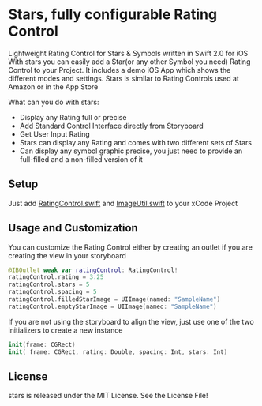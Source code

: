 # Stars, fully configurable Rating Control 
Lightweight Rating Control for Stars &amp; Symbols written in Swift 2.0 for iOS
With stars you can easily add a Star(or any other Symbol you need) Rating Control to your Project.
It includes a demo iOS App which shows the different modes and settings.
Stars is similar to Rating Controls used at Amazon or in the App Store

What can you do with stars:

* Display any Rating full or precise 
* Add Standard Control Interface directly from Storyboard
* Get User Input Rating
* Stars can display any Rating and comes with two different sets of Stars
* Can display any symbol graphic precise, you just need to provide an full-filled and a non-filled version of it 

## Setup

Just add [RatingControl.swift](https://github.com/danielhonies/stars/blob/master/RatingSystem/RatingControl.swift) and [ImageUtil.swift](https://github.com/danielhonies/stars/blob/master/RatingSystem/ImageUtil.swift) to your xCode Project

## Usage and Customization

You can customize the Rating Control either by creating an outlet if you are creating the view in your storyboard

```Swift
@IBOutlet weak var ratingControl: RatingControl!
ratingControl.rating = 3.25
ratingControl.stars = 5
ratingControl.spacing = 5
ratingControl.filledStarImage = UIImage(named: "SampleName")
ratingControl.emptyStarImage = UIImage(named: "SampleName")
```
If you are not using the storyboard to align the view, just use one of the two initializers to create a new instance

```Swift
init(frame: CGRect)
init( frame: CGRect, rating: Double, spacing: Int, stars: Int)
```
## License
stars is released under the MIT License. See the License File!


